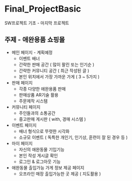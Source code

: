 # Final_ProjectBasic
SW프로젝트 기초 - 마지막 프로젝트

## 주제 - 애완용품 쇼핑몰
- 메인 페이지 - 계획예정
	- 이벤트 배너
	- 간략한 판매 공간 ( 많이 팔린 또는 인기순 )
	- 간략한 커뮤니티 공간 ( 최근 작성된 글 )
	- 본인 위치에서 가장 가까운 가게 ( 3 ~ 5가지 )
- 판매 페이지
	- 각종 다양한 애완용품 판매
	- 판매상품 AR기술 활용
	- 주문제작 시스템
- 커뮤니티 페이지
	- 주인들과의 소통공간
	- 중고판매 게시판 ( with, 경매 시스템 )
- 이벤트 페이지
	- 배너 형식으로 뚜렷한 시각화
	- 소규모 이벤트 ( 독특한 개인기, 인기상, 훈련이 잘 된 경우 등 )
- 마이 페이지
	- 자신의 애완동물 기입기능
	- 본인 작성 게시글 확인
	- 로그인 & 로그아웃 기능
- 애완동물 출입가능 가게 정보 제공 페이지
	- 오프라인 매장 출입가능한 곳 제공 ( 지도활용 )
